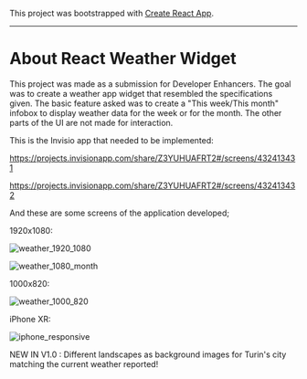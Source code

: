 This project was bootstrapped with [Create React App](https://github.com/facebook/create-react-app).

______________________________________________________________________________________________________________________________________

# About React Weather Widget

This project was made as a submission for Developer Enhancers. The goal was to create a weather app widget that resembled the specifications given.
The basic feature asked was to create a "This week/This month" infobox to display weather data for the week or for the month. The other parts of the UI are not made for interaction.

This is the Invisio app that needed to be implemented:

https://projects.invisionapp.com/share/Z3YUHUAFRT2#/screens/432413431

https://projects.invisionapp.com/share/Z3YUHUAFRT2#/screens/432413432

And these are some screens of the application developed;

1920x1080:

![weather_1920_1080](https://github.com/GianlucaDore/weather_app/assets/51960987/7197761e-f5f6-4733-a40c-32f7510348cf)

![weather_1080_month](https://github.com/GianlucaDore/weather_app/assets/51960987/70e90a88-da41-4c6c-9fde-f579a8677ee4)

1000x820:

![weather_1000_820](https://github.com/GianlucaDore/weather_app/assets/51960987/4ba8a52f-a058-4c43-a94f-8063bfe798b0)

iPhone XR:

![iphone_responsive](https://github.com/GianlucaDore/weather_app/assets/51960987/3077e383-a689-4acc-88bc-e2c93b297a31)



NEW IN V1.0 : Different landscapes as background images for Turin's city matching the current weather reported!


